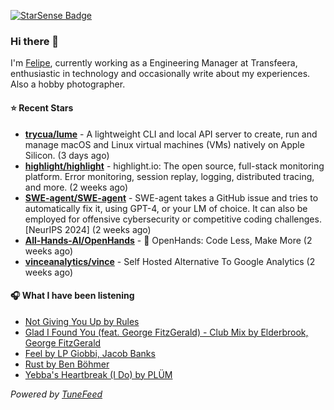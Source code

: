<a href="https://starsense.app/developer-types" target="_blank"><img src="https://starsense.app/api/badge/?user=valtlfelipe" alt="StarSense Badge"></a>

### Hi there 👋

I'm [Felipe](https://felipevm.com), currently working as a Engineering Manager at Transfeera, enthusiastic in technology and occasionally write about my experiences. Also a hobby photographer.

#### ⭐ Recent Stars
- **[trycua/lume](https://github.com/trycua/lume)** - A lightweight CLI and local API server to create, run and manage macOS and Linux virtual machines (VMs) natively on Apple Silicon. (3 days ago)
- **[highlight/highlight](https://github.com/highlight/highlight)** - highlight.io: The open source, full-stack monitoring platform. Error monitoring, session replay, logging, distributed tracing, and more. (2 weeks ago)
- **[SWE-agent/SWE-agent](https://github.com/SWE-agent/SWE-agent)** - SWE-agent takes a GitHub issue and tries to automatically fix it, using GPT-4, or your LM of choice. It can also be employed for offensive cybersecurity or competitive coding challenges. [NeurIPS 2024]  (2 weeks ago)
- **[All-Hands-AI/OpenHands](https://github.com/All-Hands-AI/OpenHands)** - 🙌 OpenHands: Code Less, Make More (2 weeks ago)
- **[vinceanalytics/vince](https://github.com/vinceanalytics/vince)** - Self Hosted Alternative To Google Analytics (2 weeks ago)

#### 🎧 What I have been listening
- [Not Giving You Up by Rules](https://open.spotify.com/track/5s7KszYX1mfvpKA7XCMvfw)
- [Glad I Found You (feat. George FitzGerald) - Club Mix by Elderbrook, George FitzGerald](https://open.spotify.com/track/1QFELwSMIxkz07RkZHq3Vl)
- [Feel by LP Giobbi, Jacob Banks](https://open.spotify.com/track/5mMCnnycAkho18eZmZIDwi)
- [Rust by Ben Böhmer](https://open.spotify.com/track/1c0gopa3ANBpKL59SKU3EZ)
- [Yebba&#39;s Heartbreak (I Do) by PLÜM](https://open.spotify.com/track/4AfGJPK64DlMAy86TtTVUa)

_Powered by [TuneFeed](https://tunefeed.app?ref=github.com)_



